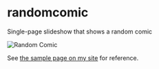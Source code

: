# randomcomic
Single-page slideshow that shows a random comic

![Random Comic](https://screenshotscdn.firefoxusercontent.com/images/34eec9f5-86f3-473f-a68f-f1e8161d6bc1.png)

See [the sample page on my site](http://madumlao.is-a-geek.org/randomcomic) for reference.
